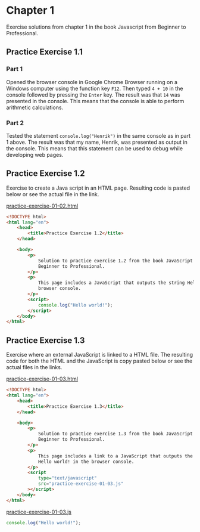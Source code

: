 # Chapter 1

Exercise solutions from chapter 1 in the book Javascript from Beginner to Professional.

## Practice Exercise 1.1

### Part 1

Opened the browser console in Google Chrome Browser running on a Windows computer using the function key `F12`. Then typed `4 + 10` in the console followed by pressing the `Enter` key. The result was that `14` was presented in the console. This means that the console is able to perform arithmetic calculations.

### Part 2

Tested the statement `console.log("Henrik")` in the same console as in part 1 above. The result was that my name, Henrik, was presented as output in the console. This means that this statement can be used to debug while developing web pages.

## Practice Exercise 1.2

Exercise to create a Java script in an HTML page. Resulting code is pasted below or see the actual file in the link.

[practice-exercise-01-02.html](practice-exercise-01-02/practice-exercise-01-02.html)

```html
<!DOCTYPE html>
<html lang="en">
    <head>
        <title>Practice Exercise 1.2</title>
    </head>

    <body>
        <p>
            Solution to practice exercise 1.2 from the book JavaScript from
            Beginner to Professional.
        </p>
        <p>
            This page includes a JavaScript that outputs the string Hello world! in the
            browser console.
        </p>
        <script>
            console.log("Hello world!");
        </script>
    </body>
</html>
```

## Practice Exercise 1.3

Exercise where an external JavaScript is linked to a HTML file. The resulting code for both the HTML and the JavaScript is copy pasted below or see the actual files in the links.

[practice-exercise-01-03.html](practice-exercise-01-03/practice-exercise-01-03.html)

```html
<!DOCTYPE html>
<html lang="en">
    <head>
        <title>Practice Exercise 1.3</title>
    </head>

    <body>
        <p>
            Solution to practice exercise 1.3 from the book JavaScript from
            Beginner to Professional.
        </p>
        <p>
            This page includes a link to a JavaScript that outputs the string
            Hello world! in the browser console.
        </p>
        <script
            type="text/javascript"
            src="practice-exercise-01-03.js"
        ></script>
    </body>
</html>
```

[practice-exercise-01-03.js](practice-exercise-01-03/practice-exercise-01-03.js)

```javascript
console.log("Hello world!");
```
